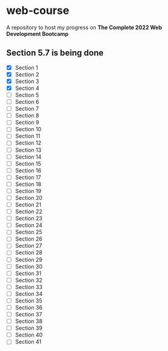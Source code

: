 # web-course
A repository to host my progress on **The Complete 2022 Web Development Bootcamp**
## Section 5.7 is being done
- [x] Section 1
- [x] Section 2
- [x] Section 3
- [x] Section 4
- [ ] Section 5
- [ ] Section 6
- [ ] Section 7
- [ ] Section 8
- [ ] Section 9
- [ ] Section 10
- [ ] Section 11
- [ ] Section 12
- [ ] Section 13
- [ ] Section 14
- [ ] Section 15
- [ ] Section 16
- [ ] Section 17
- [ ] Section 18
- [ ] Section 19
- [ ] Section 20
- [ ] Section 21
- [ ] Section 22
- [ ] Section 23
- [ ] Section 24
- [ ] Section 25
- [ ] Section 26
- [ ] Section 27
- [ ] Section 28
- [ ] Section 29
- [ ] Section 30
- [ ] Section 31
- [ ] Section 32
- [ ] Section 33
- [ ] Section 34
- [ ] Section 35
- [ ] Section 36
- [ ] Section 37
- [ ] Section 38
- [ ] Section 39
- [ ] Section 40
- [ ] Section 41
